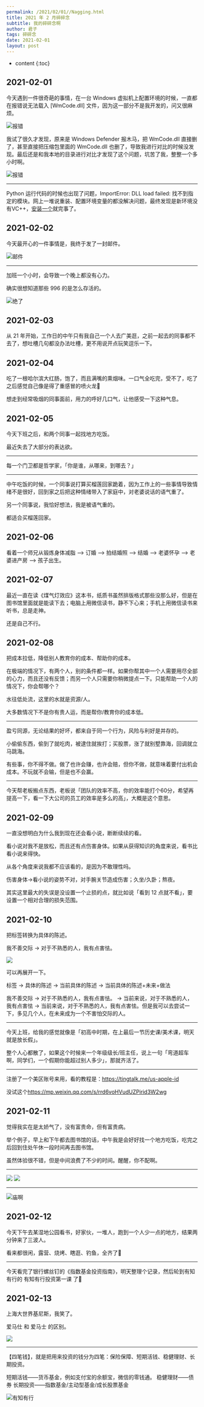 ```yaml
---
permalink: /2021/02/01//Nagging.html
title: 2021 年 2 月碎碎念
subtitle: 我的碎碎念啊
author: 君子
tags: 碎碎念
date: 2021-02-01
layout: post
---
```

* content
{:toc}
## 2021-02-01

今天遇到一件很奇葩的事情，在一台 Windows 虚拟机上配置环境的时候，一直都在报错说无法载入 [WmCode.dll] 文件，因为这一部分不是我开发的，问又很麻烦。

![报错](https://img.lbjheiheihei.xyz/FggzpBOSyccpqGMomdwSBGEkRPgl "报错")

我试了很久才发现，原来是 Windows Defender 报木马，把 WmCode.dll 直接删了，甚至直接把压缩包里面的 WmCode.dll 也删了，导致我进行对比的时候没发现。最后还是和我本地的目录进行对比才发现了这个问题，坑苦了我，整整一个多小时啊。

![报错](http://img.lbjheiheihei.xyz/FgxNLb_9YZVad6swhBAxU_ING4P_ "报错")

***

Python 运行代码的时候也出现了问题，ImportError: DLL load failed: 找不到指定的模块。网上一堆说重装、配置环境变量的都没解决问题，最终发现是新环境没有VC++，[安装一个](https://support.microsoft.com/zh-cn/topic/%E6%9C%80%E6%96%B0%E6%94%AF%E6%8C%81%E7%9A%84-visual-c-%E4%B8%8B%E8%BD%BD-2647da03-1eea-4433-9aff-95f26a218cc0)就完事了。

## 2021-02-02

今天最开心的一件事情是，我终于发了一封邮件。

![邮件](https://img.lbjheiheihei.xyz/Fqf8F8daK7LSGs3jjNIyYqKMcPzE "邮件")

***

加班一个小时，会导致一个晚上都没有心力。

确实很想知道那些 996 的是怎么存活的。

![绝了](https://img.lbjheiheihei.xyz/FllFewiAS0MvJSh9o_LWT9e6NRir "绝了")

## 2021-02-03

从 21 年开始，工作日的中午只有我自己一个人去广美逛，之前一起去的同事都不去了，想吐槽几句都没办法吐槽，更不用说开点玩笑逗乐一下。

## 2021-02-04

吃了一根哈尔滨大红肠，饱了，而且满嘴的熏烟味。一口气全吃完，受不了，吃了之后感觉自己像是得了重感冒的喷火龙🤣

想走到经常吸烟的同事面前，用力的呼好几口气，让他感受一下这种气息。

## 2021-02-05

今天下班之后，和两个同事一起找地方吃饭。

最近失去了大部分的表达欲。

***

每一个门卫都是哲学家，「你是谁，从哪来，到哪去？」

***

中午吃饭的时候，一个同事说打算买榴莲回家跪着，因为工作上的一些事情导致情绪不是很好，回到家之后把这种情绪带入了家庭中，对老婆说话的语气重了。

另一个同事说，我恰好想法，我是被语气重的。

都适合买榴莲回家。

## 2021-02-06

看着一个师兄从锻炼身体减脂 --> 订婚 --> 拍结婚照 --> 结婚 --> 老婆怀孕 --> 老婆进产房 --> 孩子出生。

## 2021-02-07

最近一直在读《煤气灯效应》这本书，纸质书虽然排版格式那些没那么好，但是在图书馆里面就是能读下去；电脑上用微信读书，静不下心来；手机上用微信读书来听书，总是走神。

还是自己不行。

## 2021-02-08

把成本拉低，降低别人教育你的成本、帮助你的成本。

在极端的情况下，有两个人，别的条件都一样。如果你帮其中一个人需要用尽全部的心力，而且还没有反馈；而另一个人只需要你稍微提点一下。只能帮助一个人的情况下，你会帮哪个？

水往低处流，这里的水就是资源/人。

大多数情况下不是你有贵人运，而是帮你/教育你的成本低。

***

盈亏同源，无论结果的好坏，都来自于同一个行为，风险与利好是并存的。

小偷偷东西，偷到了就吃肉，被逮住就挨打；买股票，涨了就别墅靠海，回调就立马跳海。

有些事，你不得不做。做了也许会赚，也许会赔，但你不做，就意味着要付出机会成本。不玩就不会输，但是也不会赢。

***

今天帮老板搬点东西，老板说「团队的效率不高，你的效率能打个60分，希望再提高一下，看一下大公司的员工的效率是多么的高」，大概是这个意思。

## 2021-02-09

一直没想明白为什么我到现在还会看小说，断断续续的看。

看小说对我不是放松，而且还有点伤害身体。如果从获得知识的角度来说，看书比看小说来得快。

从各个角度来说我都不应该看的，是因为不敢理性吗。

伤害身体->看小说的姿势不对，对手腕关节造成伤害；久坐/久卧；熬夜。

其实这里最大的失误是没设置一个止损的点，就比如说「看到 12 点就不看」，要设置一个相对合理的损失范围。

## 2021-02-10

把标签转换为具体的陈述。

我不善交际 -> 对于不熟悉的人，我有点害怯。

![](https://img.lbjheiheihei.xyz/FuAkqyUTjKeSUimcX2f3RRkEbRJu)

可以再展开一下。

标签 -> 具体的陈述 -> 当前具体的陈述 -> 当前具体的陈述+未来+做法

我不善交际 -> 对于不熟悉的人，我有点害怯。 -> 当前来说，对于不熟悉的人，我有点害怯 -> 当前来说，对于不熟悉的人，我有点害怯。但是我可以去尝试一下，多见几个人，在未来成为一个不害怕交际的人。

***

今天上班，给我的感觉就像是「初高中时期，在上最后一节历史课/美术课，明天就是放长假」。

整个人心都散了，如果这个时候来一个年级级长/班主任，说上一句「弯道超车啊，同学们，一个假期你能超过别人多少」，那就齐活了。

***

注册了一个美区账号来用，看的教程是：<https://tingtalk.me/us-apple-id>

没试这个<https://mp.weixin.qq.com/s/rrd6voHVudUZPirid3W2wg>

## 2021-02-11

觉得我实在是太娇气了，没有富贵命，但有富贵病。

举个例子，早上和下午都去图书馆的话，中午我是会好好找一个地方吃饭，吃完之后回到住处午休一段时间再去图书馆。

虽然体验很不错，但是中间浪费了不少的时间。醒醒，你不配啊。
***
![](https://img.lbjheiheihei.xyz/FkLAhm68KFIhFayd7880HnW9cHKD)
![](https://img.lbjheiheihei.xyz/FiYZVHyBG-YowNCNbaKsnx0KJJeW)
***
![庙啊](https://img.lbjheiheihei.xyz/FrBx9HzZHkd6evln0TKsu9qQOEET "庙啊")

## 2021-02-12

今天下午去某湿地公园看书，好家伙，一堆人，跑到一个人少一点的地方，结果两分钟来了三波人。

看来都很闲，露营、烧烤、瞎逛、钓鱼，全齐了🤣

***

今天看完了银行螺丝钉的《指数基金投资指南》，明天整理个记录，然后轮到有知有行的 有知有行投资第一课 了🤣

## 2021-02-13

上海大世界基尼斯，我笑了。

爱马仕 和 爱马士 的区别。

![](https://img.lbjheiheihei.xyz/FtsnOpGfQLdhgdmvctuhBjHcu3Is)

***

【四笔钱】，就是把用来投资的钱分为四笔：保险保障、短期活钱、稳健理财、长期投资。

短期活钱——货币基金，例如支付宝的余额宝，微信的零钱通。
稳健理财——债券
长期投资——指数基金/主动型基金/成长股票基金

![有知有行](https://img.lbjheiheihei.xyz/Ftrq2l9aL_i0pok_9fGXCRhsUn4h "有知有行")

